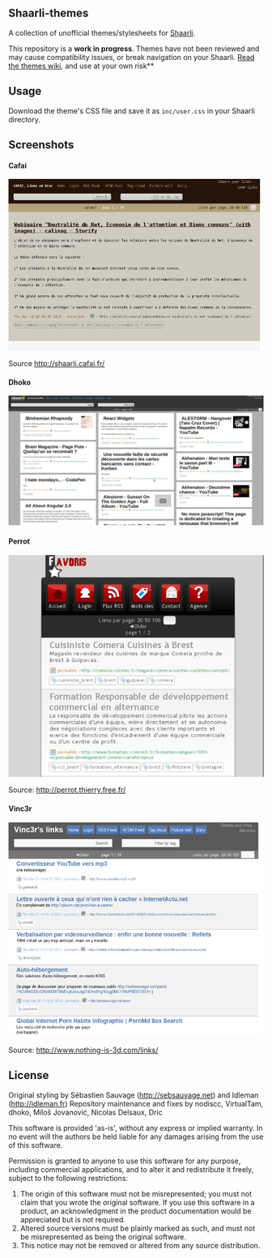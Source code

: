 ## Shaarli-themes
A collection of unofficial themes/stylesheets for [Shaarli](https://github.com/shaarli/Shaarli).  

This repository is a **work in progress**. Themes have not been reviewed and may cause compatibility issues, or break navigation on your Shaarli. [Read the themes wiki](https://github.com/shaarli/shaarli-themes/wiki), and use at your own risk**

## Usage

Download the theme's CSS file and save it as `inc/user.css` in your Shaarli directory.


## Screenshots

#### Cafai
![](cafai.png)

Source http://shaarli.cafai.fr/

#### Dhoko
![](dhoko.png)

#### Perrot
![](perrot.png)

Source: http://perrot.thierry.free.fr/

#### Vinc3r
![](vinc3r.png)

Source: http://www.nothing-is-3d.com/links/

## License
Original styling by Sébastien Sauvage (http://sebsauvage.net) and Idleman (http://idleman.fr) 
Repository maintenance and fixes by nodiscc, VirtualTam, dhoko, Miloš Jovanović, Nicolas Delsaux, Dric


  This software is provided 'as-is', without any express or implied
  warranty.  In no event will the authors be held liable for any damages
  arising from the use of this software.

  Permission is granted to anyone to use this software for any purpose,
  including commercial applications, and to alter it and redistribute it
  freely, subject to the following restrictions:

  1. The origin of this software must not be misrepresented; you must not
     claim that you wrote the original software. If you use this software
     in a product, an acknowledgment in the product documentation would be
     appreciated but is not required.
  2. Altered source versions must be plainly marked as such, and must not be
     misrepresented as being the original software.
  3. This notice may not be removed or altered from any source distribution.
